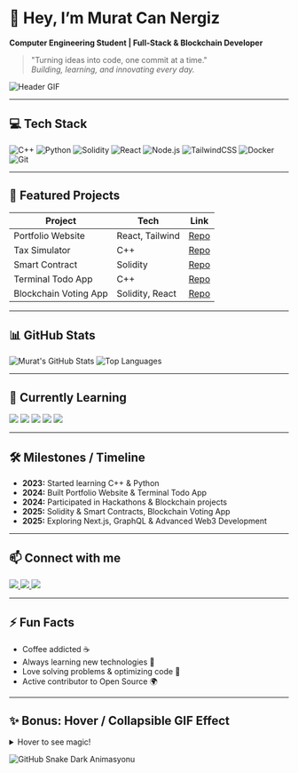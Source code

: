 # 👋 Hey, I’m Murat Can Nergiz
**Computer Engineering Student | Full-Stack & Blockchain Developer**  

> "Turning ideas into code, one commit at a time."  
> *Building, learning, and innovating every day.*

![Header GIF](https://raw.githubusercontent.com/codcreater1/assets/main/header.gif)

---

## 💻 Tech Stack
<div>
  <img src="https://img.shields.io/badge/C++-00599C?style=for-the-badge&logo=c%2B%2B&logoColor=white" alt="C++"/>
  <img src="https://img.shields.io/badge/Python-3776AB?style=for-the-badge&logo=python&logoColor=white" alt="Python"/>
  <img src="https://img.shields.io/badge/Solidity-363636?style=for-the-badge&logo=ethereum&logoColor=white" alt="Solidity"/>
  <img src="https://img.shields.io/badge/React-61DAFB?style=for-the-badge&logo=react&logoColor=black" alt="React"/>
  <img src="https://img.shields.io/badge/Node.js-339933?style=for-the-badge&logo=node.js&logoColor=white" alt="Node.js"/>
  <img src="https://img.shields.io/badge/TailwindCSS-06B6D4?style=for-the-badge&logo=tailwind-css&logoColor=white" alt="TailwindCSS"/>
  <img src="https://img.shields.io/badge/Docker-2496ED?style=for-the-badge&logo=docker&logoColor=white" alt="Docker"/>
  <img src="https://img.shields.io/badge/Git-F05032?style=for-the-badge&logo=git&logoColor=white" alt="Git"/>
</div>

---

## 🚀 Featured Projects
| Project | Tech | Link |
|---------|------|------|
| Portfolio Website | React, Tailwind | [Repo](https://github.com/codcreater1/portfolio) |
| Tax Simulator | C++ | [Repo](https://github.com/codcreater1/tax-simulator) |
| Smart Contract | Solidity | [Repo](https://github.com/codcreater1/solidity-project) |
| Terminal Todo App | C++ | [Repo](https://github.com/codcreater1/terminal-todo) |
| Blockchain Voting App | Solidity, React | [Repo](https://github.com/codcreater1/blockchain-voting) |

---

## 📊 GitHub Stats
<div>
  <img src="https://github-readme-stats.vercel.app/api?username=codcreater1&show_icons=true&theme=radical&count_private=true" alt="Murat's GitHub Stats"/>
  <img src="https://github-readme-stats.vercel.app/api/top-langs/?username=codcreater1&layout=compact&theme=radical" alt="Top Languages"/>
</div>

---

## 🌱 Currently Learning
<div>
  <img src="https://img.shields.io/badge/Solidity-363636?style=for-the-badge&logo=ethereum&logoColor=white"/>
  <img src="https://img.shields.io/badge/Next.js-000000?style=for-the-badge&logo=next.js&logoColor=white"/>
  <img src="https://img.shields.io/badge/Hardhat-FF6600?style=for-the-badge&logoColor=white"/>
  <img src="https://img.shields.io/badge/GraphQL-E10098?style=for-the-badge&logo=graphql&logoColor=white"/>
  <img src="https://img.shields.io/badge/TypeScript-3178C6?style=for-the-badge&logo=typescript&logoColor=white"/>
</div>

---

## 🛠️ Milestones / Timeline
- **2023:** Started learning C++ & Python  
- **2024:** Built Portfolio Website & Terminal Todo App  
- **2024:** Participated in Hackathons & Blockchain projects  
- **2025:** Solidity & Smart Contracts, Blockchain Voting App  
- **2025:** Exploring Next.js, GraphQL & Advanced Web3 Development  

---

## 📫 Connect with me
<div>
  <a href="https://linkedin.com/in/muratcannergiz">
    <img src="https://img.shields.io/badge/LinkedIn-MuratCan-blue?style=for-the-badge&logo=linkedin&logoColor=white"/>
  </a>
  <a href="https://github.com/codcreater1">
    <img src="https://img.shields.io/badge/GitHub-Profile-black?style=for-the-badge&logo=github&logoColor=white"/>
  </a>
  <a href="mailto:nergiz.muratcan@gmail.com">
    <img src="https://img.shields.io/badge/Email-nergiz.muratcan@gmail.com-red?style=for-the-badge&logo=gmail&logoColor=white"/>
  </a>
</div>

---

## ⚡ Fun Facts
- Coffee addicted ☕  
- Always learning new technologies 🚀  
- Love solving problems & optimizing code 🧠  
- Active contributor to Open Source 🌍  

---

## ✨ Bonus: Hover / Collapsible GIF Effect
<details>
<summary>Hover to see magic!</summary>
<img src="https://raw.githubusercontent.com/codcreater1/assets/main/hover.gif" alt="Hover GIF" width="300"/>
</details>






![GitHub Snake Dark Animasyonu](https://raw.githubusercontent.com/codcreater1/Murat-Can-Nergiz/output/dist/github-snake-dark.svg)
